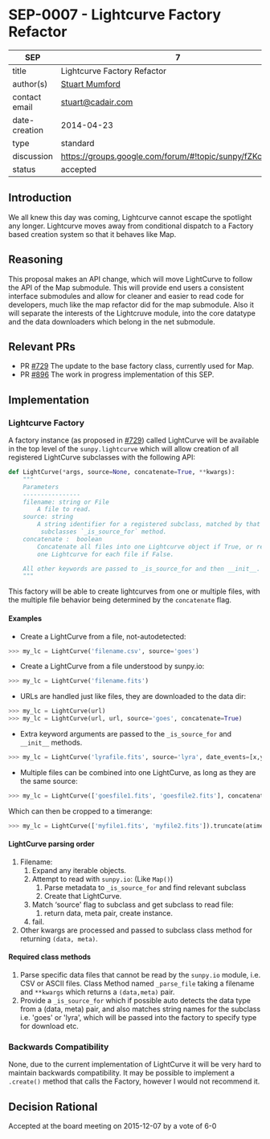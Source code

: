 # SEP-0007 - Lightcurve Factory Refactor

| SEP           | 7                                                         |
|---------------|-----------------------------------------------------------|
| title         | Lightcurve Factory Refactor                               |
| author(s)     | [Stuart Mumford](https://orcid.org/0000-0003-4217-4642)   |
| contact email | stuart@cadair.com                                         |
| date-creation | 2014-04-23                                                |
| type          | standard                                                  |
| discussion    | <https://groups.google.com/forum/#!topic/sunpy/fZKcJsf6cnw> |
| status        | accepted                                                  |

## Introduction

We all knew this day was coming, Lightcurve cannot escape the spotlight any
longer.
Lightcurve moves away from conditional dispatch to a Factory based creation
system so that it behaves like Map.

## Reasoning

This proposal makes an API change, which will move LightCurve to follow the API
of the Map submodule. This will provide end users a consistent interface
submodules and allow for cleaner and easier to read code for developers, much
like the map refactor did for the map submodule.
Also it will separate the interests of the Lightcruve module, into the core
datatype and the data downloaders which belong in the net submodule.

## Relevant PRs

* PR [#729](https://github.com/sunpy/sunpy/pull/729) The update to the base
factory class, currently used for Map.
* PR [#896](https://github.com/sunpy/sunpy/pull/896) The work in progress
implementation of this SEP.

## Implementation

### Lightcurve Factory

A factory instance (as proposed in [#729](https://github.com/sunpy/sunpy/pull/729)) called LightCurve will be available in
the top level of the `sunpy.lightcurve` which will allow creation of all
registered LightCurve subclasses with the following API:

```Python
def LightCurve(*args, source=None, concatenate=True, **kwargs):
    """
    Parameters
    ----------------
    filename: string or File
        A file to read.
    source: string
        A string identifier for a registered subclass, matched by that
         subclasses `_is_source_for` method.
    concatenate :  boolean
        Concatenate all files into one Lightcurve object if True, or return
        one Lightcurve for each file if False.

    All other keywords are passed to _is_source_for and then __init__.
    """
```

This factory will be able to create lightcurves from one or multiple files,
with the multiple file behavior being determined by the `concatenate` flag.

#### Examples

* Create a LightCurve from a file, not-autodetected:

```Python
>>> my_lc = LightCurve('filename.csv', source='goes')
```

* Create a LightCurve from a file understood by sunpy.io:

```Python
>>> my_lc = LightCurve('filename.fits')
```

* URLs are handled just like files, they are downloaded to the data dir:

```Python
>>> my_lc = LightCurve(url)
>>> my_lc = LightCurve(url, url, source='goes', concatenate=True)
```

* Extra keyword arguments are passed to the `_is_source_for` and `__init__`
methods.

```Python
>>> my_lc = LightCurve('lyrafile.fits', source='lyra', date_events=[x,y,z])
```

* Multiple files can be combined into one LightCurve, as long as they are the
same source:

```Python
>>> my_lc = LightCurve(['goesfile1.fits', 'goesfile2.fits'], concatenate=True)
```

Which can then be cropped to a timerange:

```Python
>>> my_lc = LightCurve(['myfile1.fits', 'myfile2.fits']).truncate(atimerange)
```

#### LightCurve parsing order

1. Filename:
    1. Expand any iterable objects.
    1. Attempt to read with `sunpy.io`: (Like `Map()`)
        1. Parse metadata to `_is_source_for` and find relevant subclass
        1. Create that LightCurve.
    1. Match ‘source' flag to subclass and get subclass to read file:
        1. return data, meta pair, create instance.
    1. fail.
1. Other kwargs are processed and passed to subclass class method for returning
 `(data, meta)`.

#### Required class methods

1. Parse specific data files that cannot be read by the `sunpy.io` module,
i.e. CSV or ASCII files. Class Method named `_parse_file` taking a filename and
`**kwargs` which returns a `(data,meta)` pair.
1. Provide a `_is_source_for` which if possible auto detects the data type from
a (data, meta) pair, and also matches string names for the subclass
i.e. 'goes' or 'lyra', which will be passed into the factory to specify type
for download etc.

### Backwards Compatibility

None, due to the current implementation of LightCurve it will be very hard to
maintain backwards compatibility.
It may be possible to implement a `.create()` method that calls the Factory,
however I would not recommend it.

## Decision Rational

Accepted at the board meeting on 2015-12-07 by a vote of 6-0
